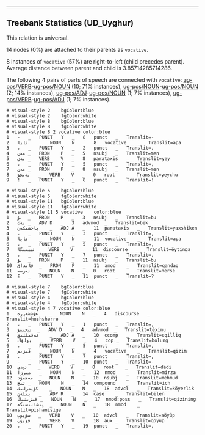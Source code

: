 

--------------------------------------------------------------------------------

## Treebank Statistics (UD_Uyghur)

This relation is universal.

14 nodes (0%) are attached to their parents as `vocative`.

8 instances of `vocative` (57%) are right-to-left (child precedes parent).
Average distance between parent and child is 3.85714285714286.

The following 4 pairs of parts of speech are connected with `vocative`: [ug-pos/VERB]()-[ug-pos/NOUN]() (10; 71% instances), [ug-pos/NOUN]()-[ug-pos/NOUN]() (2; 14% instances), [ug-pos/ADJ]()-[ug-pos/NOUN]() (1; 7% instances), [ug-pos/VERB]()-[ug-pos/ADJ]() (1; 7% instances).


~~~ conllu
# visual-style 2	bgColor:blue
# visual-style 2	fgColor:white
# visual-style 8	bgColor:blue
# visual-style 8	fgColor:white
# visual-style 8 2 vocative	color:blue
1	-	_	PUNCT	Y	_	8	punct	_	Translit=-
2	ئاپا	_	NOUN	N	_	8	vocative	_	Translit=apa
3	،	_	PUNCT	Y	_	2	punct	_	Translit=,
4	مەن	_	PRON	P	_	5	nsubj	_	Translit=men
5	يەي	_	VERB	V	_	8	parataxis	_	Translit=yey
6	،	_	PUNCT	Y	_	5	punct	_	Translit=,
7	مەن	_	PRON	P	_	8	nsubj	_	Translit=men
8	يەيچۇ	_	VERB	V	_	0	root	_	Translit=yeychu
9	!	_	PUNCT	Y	_	8	punct	_	Translit=!

~~~


~~~ conllu
# visual-style 5	bgColor:blue
# visual-style 5	fgColor:white
# visual-style 11	bgColor:blue
# visual-style 11	fgColor:white
# visual-style 11 5 vocative	color:blue
1	بۇ	_	PRON	P	_	3	nsubj	_	Translit=bu
2	بەك	_	ADV	D	_	3	advmod	_	Translit=bek
3	ياخشىكەن	_	ADJ	A	_	11	parataxis	_	Translit=yaxshiken
4	،	_	PUNCT	Y	_	3	punct	_	Translit=,
5	ئاپا	_	NOUN	N	_	11	vocative	_	Translit=apa
6	،	_	PUNCT	Y	_	5	punct	_	Translit=,
7	ئېيتىڭا	_	VERB	V	_	11	discourse	_	Translit=ëytinga
8	،	_	PUNCT	Y	_	7	punct	_	Translit=,
9	بۇ	_	PRON	P	_	11	nsubj	_	Translit=bu
10	قانداق	_	PRON	P	_	11	amod	_	Translit=qandaq
11	نەرسە	_	NOUN	N	_	0	root	_	Translit=nerse
12	؟	_	PUNCT	Y	_	11	punct	_	Translit=?

~~~


~~~ conllu
# visual-style 7	bgColor:blue
# visual-style 7	fgColor:white
# visual-style 4	bgColor:blue
# visual-style 4	fgColor:white
# visual-style 4 7 vocative	color:blue
1	ھۇششەررە	_	NOUN	N	_	4	discourse	_	Translit=hushsherre
2	،	_	PUNCT	Y	_	1	punct	_	Translit=,
3	تېخىمۇ	_	ADV	D	_	4	advmod	_	Translit=tëximu
4	ئەقىللىق	_	ADJ	A	_	10	ccomp	_	Translit=eqilliq
5	بولۇڭ	_	VERB	V	_	4	cop	_	Translit=bolung
6	،	_	PUNCT	Y	_	5	punct	_	Translit=,
7	قىزىم	_	NOUN	N	_	4	vocative	_	Translit=qizim
8	،	_	PUNCT	Y	_	7	punct	_	Translit=,
9	-	_	PUNCT	Y	_	10	punct	_	Translit=-
10	دېدى	_	VERB	V	_	0	root	_	Translit=dëdi
11	مىرزا	_	NOUN	N	_	12	nmod	_	Translit=mirza
12	مەھمۇد	_	NOUN	N	_	10	nsubj	_	Translit=mehmud
13	ئىچ	_	NOUN	N	_	14	compound	_	Translit=ich
14	كۆيەرلىك	_	NOUN	N	_	18	advcl	_	Translit=köyerlik
15	بىلەن	_	ADP	R	_	14	case	_	Translit=bilen
16	قىزىنىڭ	_	NOUN	N	_	17	nmod:poss	_	Translit=qizining
17	پىشانىسىگە	_	NOUN	N	_	18	nmod	_	Translit=pishanisige
18	سۆيۈپ	_	VERB	V	_	10	advcl	_	Translit=söyüp
19	قويۇپ	_	VERB	V	_	18	aux	_	Translit=qoyup
20	،	_	PUNCT	Y	_	19	punct	_	Translit=,

~~~


